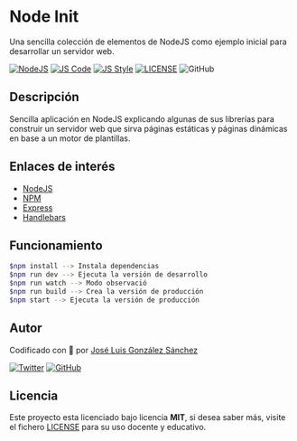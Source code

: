 # Node Init

Una sencilla colección de elementos de NodeJS como ejemplo inicial para desarrollar un servidor web.

[![NodeJS](https://img.shields.io/badge/NodeJS-Ready-83BA63)](https://hub.docker.com/r/joseluisgs/apirest-fake)
[![JS Code](https://img.shields.io/badge/JS%20Code-ES2019-yellow)](https://www.ecma-international.org/ecma-262)
[![JS Style](https://img.shields.io/badge/JS%20Style-AirBnB-ff69b4)](https://airbnb.io/javascript)
[![LICENSE](https://img.shields.io/badge/Lisence-MIT-green)](https://github.com/joseluisgs/nodeinit/blob/master/LICENSE)
![GitHub](https://img.shields.io/github/last-commit/joseluisgs/nodeinit)

## Descripción

Sencilla aplicación en NodeJS explicando algunas de sus librerías para construir un servidor web que sirva páginas estáticas y páginas dinámicas en base a un motor de plantillas.

## Enlaces de interés

- [NodeJS](https://nodejs.org/es/)
- [NPM](https://www.npmjs.com/)
- [Express](https://expressjs.com/es/)
- [Handlebars](https://handlebarsjs.com/)

## Funcionamiento
```zsh
$npm install --> Instala dependencias
$npm run dev --> Ejecuta la versión de desarrollo
$npm run watch --> Modo observació
$npm run build --> Crea la versión de producción
$npm start --> Ejecuta la versión de producción
```

## Autor

Codificado con :sparkling_heart: por [José Luis González Sánchez](https://twitter.com/joseluisgonsan)

[![Twitter](https://img.shields.io/twitter/follow/joseluisgonsan?style=social)](https://twitter.com/joseluisgonsan)
[![GitHub](https://img.shields.io/github/followers/joseluisgs?style=social)](https://github.com/joseluisgs)
## Licencia

Este proyecto esta licenciado bajo licencia **MIT**, si desea saber más, visite el fichero [LICENSE](https://github.com/joseluisgs/nodeinit/blob/master/LICENSE) para su uso docente y educativo.

